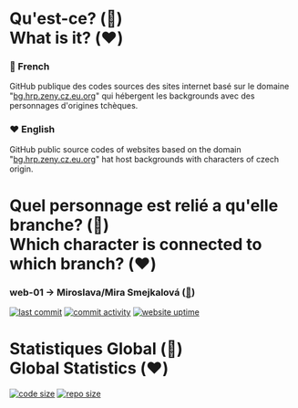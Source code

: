 # Qu'est-ce? (:blue_heart:) <br> What is it? (:heart:)
### :blue_heart: French
GitHub publique des codes sources des sites internet basé sur le domaine "<a href="https://r0leplay.github.io/bg.cz/">bg.hrp.zeny.cz.eu.org</a>" qui hébergent les backgrounds avec des personnages d'origines tchèques.
### :heart: English
GitHub public source codes of websites based on the domain "<a href="https://r0leplay.github.io/bg.cz/">bg.hrp.zeny.cz.eu.org</a>" hat host backgrounds with characters of czech origin.

# Quel personnage est relié a qu'elle branche? (:blue_heart:) <br> Which character is connected to which branch? (:heart:)
### <b>web-01</b> → Miroslava/Mira Smejkalová (<a href="https://github.com/r0leplay/bg.cz/tree/web-01">:eyes:</a>) <br>
<a href="https://github.com/r0leplay/bg.cz"><img src="https://img.shields.io/github/last-commit/r0leplay/bg.cz/web-01?style=flat-square" alt="last commit"></a> <a href="https://github.com/r0leplay/bg.cz"><img src="https://img.shields.io/github/commit-activity/m/r0leplay/bg.cz/web-01?style=flat-square" alt="commit activity"></a> <a href="https://github.com/r0leplay/bg.cz"><img src="https://img.shields.io/website?down_color=red&down_message=offline&style=flat-square&up_color=dark-green&up_message=online&url=https%3A%2F%2Fr0leplay.github.io%2Fbg.cz%2F" alt="website uptime"></a>

# Statistiques Global (:blue_heart:) <br> Global Statistics (:heart:)
<a href="https://github.com/r0leplay/bg.cz"><img src="https://img.shields.io/github/languages/code-size/r0leplay/bg.cz?style=for-the-badge" alt="code size"></a> <a href="https://github.com/r0leplay/bg.cz"><img src="https://img.shields.io/github/repo-size/r0leplay/bg.cz?style=for-the-badge" alt="repo size"></a>
